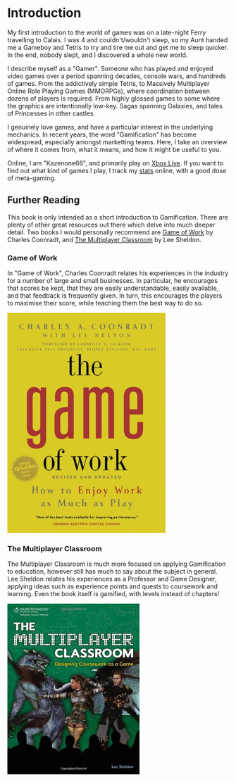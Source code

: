 # Introduction

My first introduction to the world of games was on a late-night Ferry travelling to Calais. I was 4 and couldn't/wouldn't sleep, so my Aunt handed me a Gameboy and Tetris to try and tire me out and get me to sleep quicker. In the end, nobody slept, and I discovered a whole new world.

I describe myself as a "Gamer". Someone who has played and enjoyed video games over a period spanning decades, console wars, and hundreds of games. From the addictively simple Tetris, to Massively Multiplayer Online Role Playing Games (MMORPGs), where coordination between dozens of players is required. From highly glossed games to some where the graphics are intentionally low-key. Sagas spanning Galaxies, and tales of Princesses in other castles.

I genuinely love games, and have a particular interest in the underlying mechanics. In recent years, the word "Gamification" has become widespread,
especially amongst marketting teams. Here, I take an overview of where it comes from, what it means, and how it might be useful to you.

Online, I am "Kazenone66", and primarily play on [Xbox Live](http://live.xbox.com/en-US/profile/profile.aspx?GamerTag=Kazenone66). If you want to find out what kind of games I play, I track my [stats](http://www.trueachievements.com/gamerstats.aspx?gamerid=300795) online, with a good dose of meta-gaming.

## Further Reading

This book is only intended as a short introduction to Gamification. There are plenty of other great resources out there which delve into much deeper detail. Two books I would personally recommend are [Game of Work](http://www.amazon.co.uk/Game-Work-Enjoy-Much-Play/dp/1423630858/) by Charles Coonradt, and [The Multiplayer Classroom](http://www.amazon.co.uk/The-Multiplayer-Classroom-Designing-Coursework/dp/1435458443) by Lee Sheldon.

### Game of Work

In "Game of Work", Charles Coonradt relates his experiences in the industry for a number of large and small businesses. In particular, he encourages that scores be kept, that they are easily understandable, easily available, and that feedback is frequently given. In turn, this encourages the players to maximise their score, while teaching them the best way to do so.

![Game of Work](images/GameOfWork.jpg)

### The Multiplayer Classroom

The Multiplayer Classroom is much more focused on applying Gamification to education, however still has much to say about the subject in general. Lee Sheldon relates his experiences as a Professor and Game Designer, applying ideas such as experience points and quests to coursework and learning. Even the book itself is gamified, with levels instead of chapters!

![The Multiplayer Classroom](images/MultiplayerClassroom.jpg)
